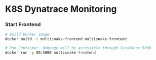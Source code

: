# K8S Dynatrace Monitoring

### Start Frontend

```bash
# Build Docker image.
docker build -t multisnake-frontend multisnake-frontend

# Run Container. Webpage will be accessible through localhost:5000
docker run -p 80:5000 multisnake-frontend
```

